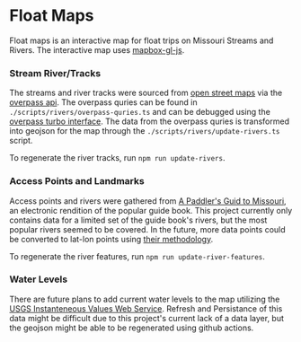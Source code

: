 # Float Maps

Float maps is an interactive map for float trips on Missouri Streams and Rivers. The interactive map uses [mapbox-gl-js](https://github.com/mapbox/mapbox-gl-js).

### Stream River/Tracks

The streams and river tracks were sourced from [open street maps](https://www.openstreetmap.org/about) via the [overpass api](https://wiki.openstreetmap.org/wiki/Overpass_API). The overpass quries can be found in `./scripts/rivers/overpass-quries.ts` and can be debugged using the [overpass turbo interface](https://overpass-turbo.eu/). The data from the overpass quries is transformed into geojson for the map through the `./scripts/rivers/update-rivers.ts` script.

To regenerate the river tracks, run `npm run update-rivers`.

### Access Points and Landmarks

Access points and rivers were gathered from [A Paddler's Guid to Missouri](https://www.lmvp.org/kayakswarm/PaddlersGuide/?fbclid=IwAR0jFZWOsDO0kPXoPKljyiiBzWsnPd4q4AWNH6ubkb-jhQHOvU1FeMYOVNI), an electronic rendition of the popular guide book. This project currently only contains data for a limited set of the guide book's rivers, but the most popular rivers seemed to be covered. In the future, more data points could be converted to lat-lon points using [their methodology](https://www.lmvp.org/kayakswarm/PaddlersGuide/?fbclid=IwAR0jFZWOsDO0kPXoPKljyiiBzWsnPd4q4AWNH6ubkb-jhQHOvU1FeMYOVNI).

To regenerate the river features, run `npm run update-river-features`.

### Water Levels

There are future plans to add current water levels to the map utilizing the [USGS Instanteneous Values Web Service](https://waterservices.usgs.gov/rest/). Refresh and Persistance of this data might be difficult due to this project's current lack of a data layer, but the geojson might be able to be regenerated using github actions.
